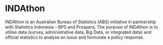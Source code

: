 # INDAthon
INDAthon is an Australian Bureau of Statistics (ABS) initiative in partnership with Statistics Indonesia – BPS and Prospera. The purpose of INDAthon is to utilise data (survey, administrative data, Big Data, or integrated data) and official statistics to analyse an issue and formulate a policy response.
